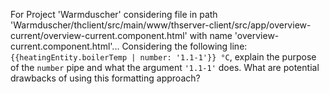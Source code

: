 For Project 'Warmduscher' considering file in path 'Warmduscher/thclient/src/main/www/thserver-client/src/app/overview-current/overview-current.component.html' with name 'overview-current.component.html'... 
Considering the following line: `{{heatingEntity.boilerTemp | number: '1.1-1'}} °C`, explain the purpose of the `number` pipe and what the argument `'1.1-1'` does.  What are potential drawbacks of using this formatting approach?